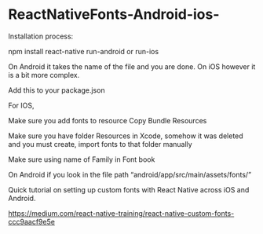# ReactNativeFonts-Android-ios-

Installation process:

npm install
react-native run-android or run-ios

On Android it takes the name of the file and you are done. On iOS however it is a bit more complex.

Add this to your package.json

For IOS,

Make sure you add fonts to resource Copy Bundle Resources

Make sure you have folder Resources in Xcode, somehow it was deleted and you must create, import fonts to that folder manually

Make sure using name of Family in Font book

On Android if you look in the file path “android/app/src/main/assets/fonts/” 

Quick tutorial on setting up custom fonts with React Native across iOS and Android.

https://medium.com/react-native-training/react-native-custom-fonts-ccc9aacf9e5e
